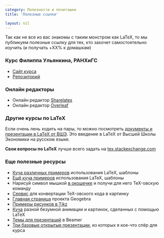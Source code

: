 ```yaml
---
category: Полезности и почиташки
title: 'Полезные ссылки'

layout: nil
---
```


Так как не все из вас знакомы с таким монстром как LaTeX, то мы публикуем полезные ссылку для тех, кто захочет самостоятельно изучить (и получать +XX% к домашкам)

### Курс Филиппа Ульянкина, РАНХиГС

*  [Сайт курса](https://fulyankin.github.io/LaTeX/)
*  [Репозиторий](https://github.com/FUlyankin/LaTeX)

### Онлайн редакторы

* Онлайн редактор [Sharelatex](https://www.sharelatex.com/)
* Онлайн редактор [Overleaf](https://www.overleaf.com/)

### Другие курсы по LaTeX

Если очень лень ходить на пары, то можно посмотреть [документы и презентации в LaTeX от ВШЭ](https://www.coursera.org/learn/latex/home/welcome). Это введение в LaTeX от Высшей Школы Экономики на русском языке.

**Свои вопросы по LaTeX** лучше всего задать на [tex.stackexchange.com](http://tex.stackexchange.com/)

### Еще полезные ресурсы 

*  [Куча различных примеров](http://www.latextemplates.com/) использования LaTeX, шаблоны
*  [Ещё куча примеров](https://www.overleaf.com/latex/templates) использования LaTeX, шаблоны
*  Нарисуй символ мышкой [в окошечке](http://detexify.kirelabs.org/classify.html) и получи для него TeX-овскую команду
*  [Сервис](http://latex2png.com/) для конвертации TeX-овского кода в картинку
*  [Главная страница](https://www.geogebra.org/cms/ru/) проекта Geogebra
*  [Примеры рисунков в Tikz](http://www.texample.net/tikz/)                
*  [Куча](http://tex.stackexchange.com/questions/158668/nice-scientific-pictures-show-off) разной безумной анимации и картинок, сделанных с помощью LaTeX
*  [Темы для презентаций](https://www.hartwork.org/beamer-theme-matrix/) в Beamer
*  [Три базовые открытые презентации](https://www.overleaf.com/latex/learn/free-online-introduction-to-latex-part-1#.V_o9Bh8xDqN), из которых я кое-что спёр для курса
